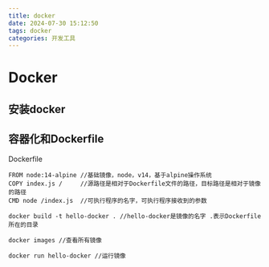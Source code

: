 ```yaml
---
title: docker
date: 2024-07-30 15:12:50
tags: docker
categories: 开发工具
---
```

# Docker

## 安装docker

## 容器化和Dockerfile

Dockerfile

```
FROM node:14-alpine //基础镜像，node，v14，基于alpine操作系统
COPY index.js /     //源路径是相对于Dockerfile文件的路径，目标路径是相对于镜像的路径
CMD node /index.js  //可执行程序的名字，可执行程序接收到的参数
```

```
docker build -t hello-docker . //hello-docker是镜像的名字 .表示Dockerfile所在的目录

docker images //查看所有镜像

docker run hello-docker //运行镜像
```

